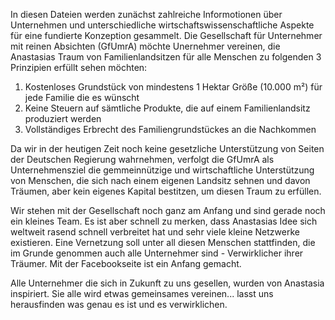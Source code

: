 
In diesen Dateien werden zunächst zahlreiche Informotionen über Unternehmen und unterschiedliche wirtschaftswissenschaftliche Aspekte für eine fundierte Konzeption gesammelt. Die Gesellschaft für Unternehmer mit reinen Absichten (GfUmrA) möchte Unernehmer vereinen, die Anastasias Traum von Familienlandsitzen für alle Menschen zu folgenden 3 Prinzipien erfüllt sehen möchten:

1. Kostenloses Grundstück von mindestens 1 Hektar Größe (10.000 m²) für jede Familie die es wünscht
2. Keine Steuern auf sämtliche Produkte, die auf einem Familienlandsitz produziert werden
3. Vollständiges Erbrecht des Familiengrundstückes an die Nachkommen

Da wir in der heutigen Zeit noch keine gesetzliche Unterstützung von Seiten der Deutschen Regierung wahrnehmen, verfolgt die GfUmrA als  Unternehmensziel die gemmeinnützige und wirtschaftliche Unterstützung von Menschen, die sich nach einem eigenen Landsitz sehnen und davon Träumen, aber kein eigenes Kapital bestitzen, um diesen Traum zu erfüllen. 

Wir stehen mit der Gesellschaft noch ganz am Anfang und sind gerade noch ein kleines Team. Es ist aber schnell zu merken, dass Anastasias Idee sich weltweit rasend schnell verbreitet hat und sehr viele kleine Netzwerke existieren. Eine Vernetzung soll unter all diesen Menschen stattfinden, die im Grunde genommen auch alle Unternehmer sind - Verwirklicher ihrer Träumer. Mit der Facebookseite ist ein Anfang gemacht.

Alle Unternehmer die sich in Zukunft zu uns gesellen, wurden von Anastasia inspiriert. Sie alle wird etwas gemeinsames vereinen... lasst uns herausfinden was genau es ist und es verwirklichen. 



